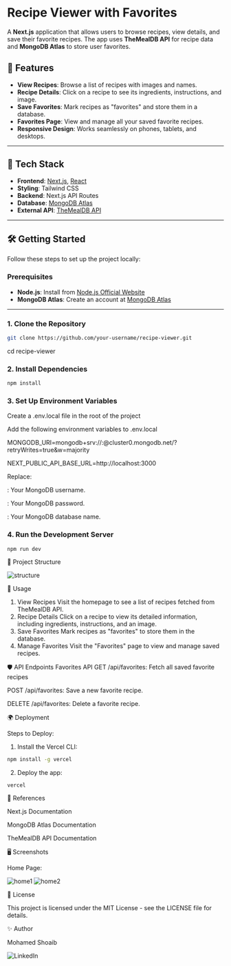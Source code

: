 # Recipe Viewer with Favorites

A **Next.js** application that allows users to browse recipes, view details, and save their favorite recipes. The app uses **TheMealDB API** for recipe data and **MongoDB Atlas** to store user favorites.

## 🌟 Features

- **View Recipes**: Browse a list of recipes with images and names.
- **Recipe Details**: Click on a recipe to see its ingredients, instructions, and image.
- **Save Favorites**: Mark recipes as "favorites" and store them in a database.
- **Favorites Page**: View and manage all your saved favorite recipes.
- **Responsive Design**: Works seamlessly on phones, tablets, and desktops.

---

## 🚀 Tech Stack

- **Frontend**: [Next.js](https://nextjs.org/), [React](https://reactjs.org/)
- **Styling**: Tailwind CSS
- **Backend**: Next.js API Routes
- **Database**: [MongoDB Atlas](https://www.mongodb.com/atlas/database)
- **External API**: [TheMealDB API](https://www.themealdb.com/)

---

## 🛠️ Getting Started

Follow these steps to set up the project locally:

### Prerequisites

- **Node.js**: Install from [Node.js Official Website](https://nodejs.org/)
- **MongoDB Atlas**: Create an account at [MongoDB Atlas](https://www.mongodb.com/cloud/atlas)

---

### 1. Clone the Repository
```bash
git clone https://github.com/your-username/recipe-viewer.git
```
cd recipe-viewer

### 2. Install Dependencies
```bash
npm install
```
### 3. Set Up Environment Variables

Create a .env.local file in the root of the project

Add the following environment variables to .env.local

MONGODB_URI=mongodb+srv://<username>:<password>@cluster0.mongodb.net/<dbname>?retryWrites=true&w=majority

NEXT_PUBLIC_API_BASE_URL=http://localhost:3000

Replace:

<username>: Your MongoDB username.

<password>: Your MongoDB password.

<dbname>: Your MongoDB database name.

### 4. Run the Development Server
```bash
npm run dev
```
📂 Project Structure

![structure](https://github.com/M0hamedsh0aib/recipe_viewer/blob/main/Assets/structure.bmp)   

🧩 Usage
1. View Recipes
Visit the homepage to see a list of recipes fetched from TheMealDB API.
2. Recipe Details
Click on a recipe to view its detailed information, including ingredients, instructions, and an image.
3. Save Favorites
Mark recipes as "favorites" to store them in the database.
4. Manage Favorites
Visit the "Favorites" page to view and manage saved recipes.

🛡️ API Endpoints
Favorites API
GET /api/favorites: Fetch all saved favorite recipes

POST /api/favorites: Save a new favorite recipe.

DELETE /api/favorites: Delete a favorite recipe.

🌍 Deployment

Steps to Deploy:

1. Install the Vercel CLI:
```bash   
npm install -g vercel
```
2. Deploy the app:
```
vercel
```
📖 References

Next.js Documentation

MongoDB Atlas Documentation

TheMealDB API Documentation

🖥️ Screenshots

Home Page:

![home1](https://github.com/M0hamedsh0aib/recipe_viewer/blob/main/Assets/home%201.bmp)
![home2](https://github.com/M0hamedsh0aib/recipe_viewer/blob/main/Assets/home%202.bmp)

📝 License

This project is licensed under the MIT License - see the LICENSE file for details.

✨ Author

Mohamed Shoaib

![LinkedIn](https://www.linkedin.com/in/mohamed-shoaib31/)

